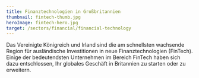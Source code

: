 ```yaml
---
title: Finanztechnologien in Großbritannien
thumbnail: fintech-thumb.jpg
heroImage: fintech-hero.jpg
target: /sectors/financial/financial-technology
---
```


Das Vereinigte Königreich und Irland sind die am schnellsten wachsende Region für ausländische Investitionen in neue Finanztechnologien (FinTech). Einige der bedeutendsten Unternehmen im Bereich FinTech haben sich dazu entschlossen, Ihr globales Geschäft in Britannien zu starten oder zu erweitern.